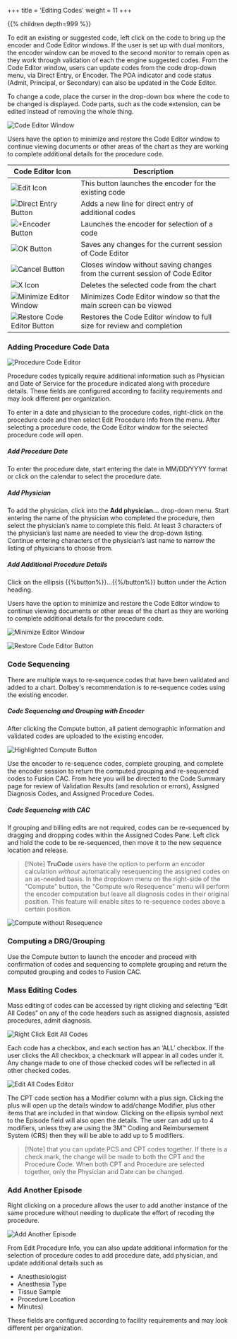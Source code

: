 +++
title = 'Editing Codes'
weight = 11
+++



{{% children depth=999 %}}



To edit an existing or suggested code, left click on the code to bring up the encoder and Code Editor windows.  If the user is set up with dual monitors, the encoder window can be moved to the second monitor to remain open as they work through validation of each the engine suggested codes. From the Code Editor window, users can update codes from the code drop-down menu, via Direct Entry, or Encoder.  The POA indicator and code status (Admit, Principal, or Secondary) can also be updated in the Code Editor.

To change a code, place the curser in the drop-down box where the code to be changed is displayed. Code parts, such as the code extension, can be edited instead of removing the whole thing.

![Code Editor Window](CodeEditor2.png)

Users have the option to minimize and restore the Code Editor window to continue viewing documents or other areas of the chart as they are working to complete additional details for the procedure code.


|Code Editor Icon|Description|
|----------------|-----------|
|![Edit Icon](EditIcon.png)|This button launches the encoder for the existing code|
|![Direct Entry Button](DirectEntryButton.png)|Adds a new line for direct entry of additional codes|
|![+Encoder Button](EncoderButton.png)|Launches the encoder for selection of a code|
|![OK Button](OKButton.png)|Saves any changes for the current session of Code Editor|
|![Cancel Button](CancelButton.png)|Closes window without saving changes from the current session of Code Editor|
|![X Icon](XIcon.png)|Deletes the selected code from the chart|
|![Minimize Editor Window](MinimizeEditor.png)|Minimizes Code Editor window so that the main screen can be viewed|
|![Restore Code Editor Button](RestoreEditor.png)|Restores the Code Editor window to full size for review and completion|


### Adding Procedure Code Data

![Procedure Code Editor](PCSCodeEditor.png)

Procedure codes typically require additional information such as Physician and Date of Service for the procedure indicated along with procedure details. These fields are configured according to facility requirements and may look different per organization.

To enter in a date and physician to the procedure codes, right-click on the procedure code and then select Edit Procedure Info from the menu. After selecting a procedure code, the Code Editor window for the selected procedure code will open.

##### Add Procedure Date

To enter the procedure date, start entering the date in MM/DD/YYYY format or click on the calendar to select the procedure date. 

##### Add Physician

To add the physician, click into the **Add physician…** drop-down menu. Start entering the name of the physician who completed the procedure, then select the physician’s name to complete this field. At least 3 characters of the physician’s last name are needed to view the drop-down listing. Continue entering characters of the physician’s last name to narrow the listing of physicians to choose from. 
##### Add Additional Procedure Details

Click on the ellipsis {{%button%}}...{{%/button%}} button under the Action heading. 


Users have the option to minimize and restore the Code Editor window to continue viewing documents or other areas of the chart as they are working to complete additional details for the procedure code.

![Minimize Editor Window](MinimizeEditor.png)

![Restore Code Editor Button](RestoreEditor.png)

### Code Sequencing

There are multiple ways to re-sequence codes that have been validated and added to a chart. Dolbey's recommendation is to re-sequence codes using the existing encoder. 


##### Code Sequencing and Grouping with Encoder
 
After clicking the Compute button, all patient demographic information and validated codes are uploaded to the existing encoder. 

![Highlighted Compute Button](ComputeButtonHighlight.png)

Use the encoder to re-sequence codes, complete grouping, and complete the encoder session to return the computed grouping and re-sequenced codes to Fusion CAC. From here you will be directed to the Code Summary page for review of Validation Results (and resolution or errors), Assigned Diagnosis Codes, and Assigned Procedure Codes.

##### Code Sequencing with CAC

If grouping and billing edits are not required, codes can be re-sequenced by dragging and dropping codes within the Assigned Codes Pane.
Left click and hold the code to be re-sequenced, then move it to the new sequence location and release.

>[!Note] **TruCode** users have the option to perform an encoder calculation *without* automatically resequencing the assigned codes on an as-needed basis. In the dropdown menu on the right-side of the "Compute" button, the "Compute w/o Resequence" menu will perform the encoder computation but leave all diagnosis codes in their original position. This feature will enable sites to re-sequence codes above a certain position.

![Compute without Resequence](ComputeWOResequence.png)


### Computing a DRG/Grouping

Use the Compute button to launch the encoder and proceed with confirmation of codes and sequencing to complete grouping and return the computed grouping and codes to Fusion CAC.
 
### Mass Editing Codes

Mass editing of codes can be accessed by right clicking and selecting “Edit All Codes” on any of the code headers such as assigned diagnosis, assisted procedures, admit diagnosis. 

![Right Click Edit All Codes](RCEditAllCodes.png)

Each code has a checkbox, and each section has an ‘ALL’ checkbox. If the user clicks the All checkbox, a checkmark will appear in all codes under it.  Any change made to one of those checked codes will be reflected in all other checked codes.  

![Edit All Codes Editor](EditAllCodesEditor.png)

The CPT code section has a Modifier column with a plus sign.  Clicking the plus will open up the details window to add/change Modifier, plus other items that are included in that window.  Clicking on the ellipsis symbol next to the Episode field will also open the details. The user can add up to 4 modifiers, unless they are using the 3M™ Coding and Reimbursement System (CRS) then they will be able to add up to 5 modifiers.
 

>[!Note] that you can update PCS and CPT codes together. If there is a check mark, the change will be made to both the CPT and the Procedure Code.  When both CPT and Procedure are selected together, only the Physician and Date can be changed.    

### Add Another Episode

Right clicking on a procedure allows the user to add another instance of the same procedure without needing to duplicate the effort of recoding the procedure.

![Add Another Episode](AddAnotherEpisode.png)

 From Edit Procedure Info, you can also update additional information for the selection of procedure codes to add procedure date, add physician, and update additional details such as
 - Anesthesiologist
 - Anesthesia Type
 - Tissue Sample
 - Procedure Location
 - Minutes)

These fields are configured according to facility requirements and may look different per organization.
